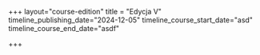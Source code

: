 +++
layout="course-edition"
title = "Edycja V"
timeline_publishing_date="2024-12-05"
timeline_course_start_date="asd"
timeline_course_end_date="asdf"

+++